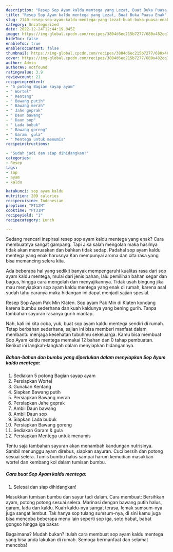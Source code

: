 ```yaml
---
description: "Resep Sop Ayam kaldu mentega yang Lezat, Buat Buka Puasa Enak"
title: "Resep Sop Ayam kaldu mentega yang Lezat, Buat Buka Puasa Enak"
slug: 2140-resep-sop-ayam-kaldu-mentega-yang-lezat-buat-buka-puasa-enak
category: Uncategorized
date: 2022-12-24T12:44:19.845Z
image: https://img-global.cpcdn.com/recipes/3804d6ec215b7277/680x482cq70/sop-ayam-kaldu-mentega-foto-resep-utama.jpg
hideToc: false
enableToc: true
enableTocContent: false
thumbnail: https://img-global.cpcdn.com/recipes/3804d6ec215b7277/680x482cq70/sop-ayam-kaldu-mentega-foto-resep-utama.jpg
cover: https://img-global.cpcdn.com/recipes/3804d6ec215b7277/680x482cq70/sop-ayam-kaldu-mentega-foto-resep-utama.jpg
author: Admin
authorAv: notfound
ratingvalue: 3.9
reviewcount: 21
recipeingredient:
- "5 potong Bagian sayap ayam"
- " Wortel"
- " Kentang"
- " Bawang putih"
- " Bawang merah"
- " Jahe geprak"
- " Daun bawang"
- " Daun sop"
- " Lada bubuk"
- " Bawang goreng"
- " Garam  gula"
- " Mentega untuk menumis"
recipeinstructions:

- "Sudah jadi dan siap dihidangkan!"
categories:
- Resep
tags:
- sop
- ayam
- kaldu

katakunci: sop ayam kaldu 
nutrition: 209 calories
recipecuisine: Indonesian
preptime: "PT12M"
cooktime: "PT31M"
recipeyield: "1"
recipecategory: Lunch

---
```



Sedang mencari inspirasi resep sop ayam kaldu mentega yang enak? Cara membuatnya sangat gampang. Tapi Jika salah mengolah maka hasilnya tidak akan memuaskan dan bahkan tidak sedap. Padahal sop ayam kaldu mentega yang enak harusnya Kan mempunyai aroma dan cita rasa yang bisa memancing selera kita.


Ada beberapa hal yang sedikit banyak mempengaruhi kualitas rasa dari sop ayam kaldu mentega, mulai dari jenis bahan, lalu pemilihan bahan segar dan bagus, hingga cara mengolah dan menyajikannya. Tidak usah bingung jika mau menyiapkan sop ayam kaldu mentega yang enak di rumah, karena asal sudah tahu caranya maka hidangan ini dapat menjadi sajian spesial.

Resep Sop Ayam Pak Min Klaten. Sop ayam Pak Min di Klaten kondang karena bumbu sederhana dan kuah kaldunya yang bening gurih. Tanpa tambahan sayuran rasanya gurih mantap.


Nah, kali ini kita coba, yuk, buat sop ayam kaldu mentega sendiri di rumah. Tetap berbahan sederhana, sajian ini bisa memberi manfaat dalam membantu menjaga kesehatan tubuhmu sekeluarga. Kamu bisa membuat Sop Ayam kaldu mentega memakai 12 bahan dan 0 tahap pembuatan. Berikut ini langkah-langkah dalam menyiapkan hidangannya.

<!--inarticleads1-->

##### Bahan-bahan dan bumbu yang diperlukan dalam menyiapkan Sop Ayam kaldu mentega:

1. Sediakan 5 potong Bagian sayap ayam
1. Persiapkan  Wortel
1. Gunakan  Kentang
1. Siapkan  Bawang putih
1. Persiapkan  Bawang merah
1. Persiapkan  Jahe geprak
1. Ambil  Daun bawang
1. Ambil  Daun sop
1. Siapkan  Lada bubuk
1. Persiapkan  Bawang goreng
1. Sediakan  Garam &amp; gula
1. Persiapkan  Mentega untuk menumis


Tentu saja tambahan sayuran akan menambah kandungan nutrisinya. Sambil menunggu ayam direbus, siapkan sayuran. Cuci bersih dan potong sesuai selera. Tumis bumbu halus sampai harum kemudian masukkan wortel dan kembang kol dalam tumisan bumbu. 

<!--inarticleads2-->

##### Cara buat Sop Ayam kaldu mentega:


1. Selesai dan siap dihidangkan!

Masukkan tumisan bumbu dan sayur tadi dalam. Cara membuat: Bersihkan ayam, potong potong sesuai selera. Marinasi dengan bawang putih halus, garam, lada dan kaldu. Kuah kaldu-nya sangat terasa, lemak sumsum-nya juga sangat lembut. Tak hanya sop tulang sumsum-nya, di sini kamu juga bisa mencoba beberapa menu lain seperti sop iga, soto babat, babat gongso hingga iga bakar. 

Bagaimana? Mudah bukan? Itulah cara membuat sop ayam kaldu mentega yang bisa anda lakukan di rumah. Semoga bermanfaat dan selamat mencoba!
